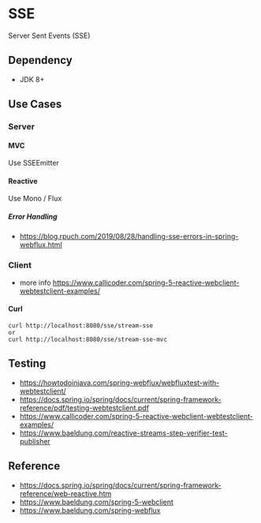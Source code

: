 # SSE

Server Sent Events (SSE)

## Dependency

* JDK 8+

## Use Cases

### Server

#### MVC

Use SSEEmitter

#### Reactive

Use Mono / Flux

##### Error Handling

* https://blog.rpuch.com/2019/08/28/handling-sse-errors-in-spring-webflux.html

### Client

* more info https://www.callicoder.com/spring-5-reactive-webclient-webtestclient-examples/

#### Curl

```
curl http://localhost:8080/sse/stream-sse
or
curl http://localhost:8080/sse/stream-sse-mvc
```



## Testing

* https://howtodoinjava.com/spring-webflux/webfluxtest-with-webtestclient/
* https://docs.spring.io/spring/docs/current/spring-framework-reference/pdf/testing-webtestclient.pdf
* https://www.callicoder.com/spring-5-reactive-webclient-webtestclient-examples/
* https://www.baeldung.com/reactive-streams-step-verifier-test-publisher

## Reference

* https://docs.spring.io/spring/docs/current/spring-framework-reference/web-reactive.htm
* https://www.baeldung.com/spring-5-webclient
* https://www.baeldung.com/spring-webflux
